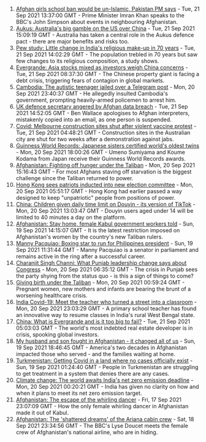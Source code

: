 1. [Afghan girls school ban would be un-Islamic, Pakistan PM says](https://www.bbc.co.uk/news/world-asia-58639538?at_medium=RSS&at_campaign=KARANGA) - Tue, 21 Sep 2021 13:37:00 GMT - Prime Minister Imran Khan speaks to the BBC's John Simpson about events in neighbouring Afghanistan.
2. [Aukus: Australia's big gamble on the US over China](https://www.bbc.co.uk/news/world-australia-58635393?at_medium=RSS&at_campaign=KARANGA) - Tue, 21 Sep 2021 15:09:19 GMT - Australia has taken a central role in the Aukus defence pact - there are major benefits and risks too.
3. [Pew study: Little change in India's religious make-up in 70 years](https://www.bbc.co.uk/news/world-asia-india-58595040?at_medium=RSS&at_campaign=KARANGA) - Tue, 21 Sep 2021 14:02:29 GMT - The population trebled in 70 years but saw few changes to its religious composition, a study shows.
4. [Evergrande: Asia stocks mixed as investors weigh China concerns](https://www.bbc.co.uk/news/business-58632681?at_medium=RSS&at_campaign=KARANGA) - Tue, 21 Sep 2021 08:37:30 GMT - The Chinese property giant is facing a debt crisis, triggering fears of contagion in global markets.
5. [Cambodia: The autistic teenager jailed over a Telegram post](https://www.bbc.co.uk/news/world-asia-58588022?at_medium=RSS&at_campaign=KARANGA) - Mon, 20 Sep 2021 23:40:37 GMT - He allegedly insulted Cambodia's government, prompting heavily-armed policemen to arrest him.
6. [UK defence secretary angered by Afghan data breach](https://www.bbc.co.uk/news/uk-58639463?at_medium=RSS&at_campaign=KARANGA) - Tue, 21 Sep 2021 14:52:05 GMT - Ben Wallace apologises to Afghan interpreters, mistakenly copied into an email, as one person is suspended.
7. [Covid: Melbourne construction sites shut after violent vaccine protest](https://www.bbc.co.uk/news/world-australia-58628629?at_medium=RSS&at_campaign=KARANGA) - Tue, 21 Sep 2021 04:48:21 GMT - Construction sites in the Australian city are shut for two weeks after a demonstration against jabs.
8. [Guinness World Records: Japanese sisters certified world's oldest twins](https://www.bbc.co.uk/news/world-asia-58630489?at_medium=RSS&at_campaign=KARANGA) - Mon, 20 Sep 2021 18:00:26 GMT - Umeno Sumiyama and Koume Kodama from Japan receive their Guinness World Records awards.
9. [Afghanistan: Fighting off hunger under the Taliban](https://www.bbc.co.uk/news/world-asia-58624998?at_medium=RSS&at_campaign=KARANGA) - Mon, 20 Sep 2021 15:16:43 GMT - For most Afghans staving off starvation is the biggest challenge since the Taliban returned to power.
10. [Hong Kong sees patriots inducted into new election committee](https://www.bbc.co.uk/news/world-asia-china-58621058?at_medium=RSS&at_campaign=KARANGA) - Mon, 20 Sep 2021 05:51:17 GMT - Hong Kong had earlier passed a way designed to keep "unpatriotic" people from positions of power.
11. [China: Children given daily time limit on Douyin - its version of TikTok](https://www.bbc.co.uk/news/technology-58625934?at_medium=RSS&at_campaign=KARANGA) - Mon, 20 Sep 2021 13:03:47 GMT - Douyin users aged under 14 will be limited to 40 minutes a day on the platform.
12. [Afghanistan: Stay home, female Kabul government workers told](https://www.bbc.co.uk/news/world-asia-58614113?at_medium=RSS&at_campaign=KARANGA) - Sun, 19 Sep 2021 14:15:07 GMT - It is the latest restriction imposed on Afghanistan's women by the country's new Taliban rulers.
13. [Manny Pacquiao: Boxing star to run for Philippines president](https://www.bbc.co.uk/news/world-asia-58614108?at_medium=RSS&at_campaign=KARANGA) - Sun, 19 Sep 2021 11:31:44 GMT - Manny Pacquiao is a senator in parliament and remains active in the ring after a successful career.
14. [Charanjit Singh Channi: What Punjab leadership change says about Congress](https://www.bbc.co.uk/news/world-asia-india-58580924?at_medium=RSS&at_campaign=KARANGA) - Mon, 20 Sep 2021 06:35:12 GMT - The crisis in Punjab sees the party shying from the status quo - is this a sign of things to come?
15. [Giving birth under the Taliban](https://www.bbc.co.uk/news/world-asia-58585323?at_medium=RSS&at_campaign=KARANGA) - Mon, 20 Sep 2021 00:59:24 GMT - Pregnant women, new mothers and infants are bearing the brunt of a worsening healthcare crisis.
16. [India Covid-19: Meet the teacher who turned a street into a classroom](https://www.bbc.co.uk/news/world-asia-india-58593308?at_medium=RSS&at_campaign=KARANGA) - Mon, 20 Sep 2021 23:03:29 GMT - A primary school teacher has found an innovative way to resume classes in India's rural West Bengal state.
17. [China: What is Evergrande and is it too big to fail?](https://www.bbc.co.uk/news/business-58579833?at_medium=RSS&at_campaign=KARANGA) - Tue, 21 Sep 2021 05:03:03 GMT - The world's most indebted real estate developer is in crisis, spooking global investors.
18. [My husband and son fought in Afghanistan - it changed all of us](https://www.bbc.co.uk/news/world-us-canada-58603119?at_medium=RSS&at_campaign=KARANGA) - Sun, 19 Sep 2021 18:46:45 GMT - America's two decades in Afghanistan impacted those who served - and the families waiting at home.
19. [Turkmenistan: Getting Covid in a land where no cases officially exist](https://www.bbc.co.uk/news/world-asia-58583212?at_medium=RSS&at_campaign=KARANGA) - Sun, 19 Sep 2021 01:24:40 GMT - People in Turkmenistan are struggling to get treatment in a system that denies there are any cases.
20. [Climate change: The world awaits India's net zero emission deadline](https://www.bbc.co.uk/news/world-asia-india-58594216?at_medium=RSS&at_campaign=KARANGA) - Mon, 20 Sep 2021 00:20:21 GMT - India has given no clarity on how and when it plans to meet its net zero emission target.
21. [Afghanistan: The escape of the whirling dancer](https://www.bbc.co.uk/news/world-asia-58602631?at_medium=RSS&at_campaign=KARANGA) - Fri, 17 Sep 2021 23:07:09 GMT - How the only female whirling dancer in Afghanistan made it out of Kabul.
22. [Afghanistan: The 'shattered dreams' of the Ariana cabin crew](https://www.bbc.co.uk/news/world-middle-east-58599522?at_medium=RSS&at_campaign=KARANGA) - Sat, 18 Sep 2021 23:34:56 GMT - The BBC's Lyse Doucet meets the female crew of Afghanistan's national airline, who are in hiding.
